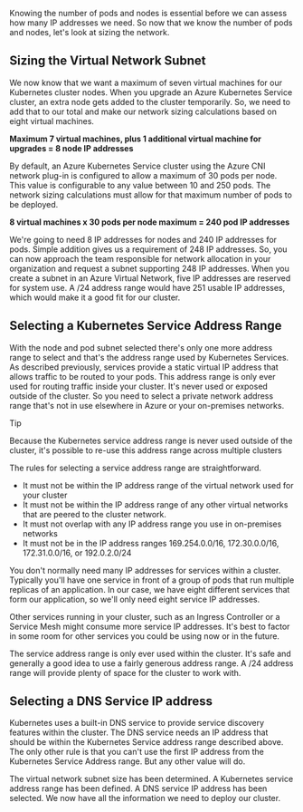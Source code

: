 Knowing the number of pods and nodes is essential before we can assess how many IP addresses we need. So now that we know the number of pods and nodes, let's look at sizing the network.

## Sizing the Virtual Network Subnet

We now know that we want a maximum of seven virtual machines for our Kubernetes cluster nodes. When you upgrade an Azure Kubernetes Service cluster, an extra node gets added to the cluster temporarily. So, we need to add that to our total and make our network sizing calculations based on eight virtual machines.

**Maximum 7 virtual machines, plus 1 additional virtual machine for upgrades = 8 node IP addresses**

By default, an Azure Kubernetes Service cluster using the Azure CNI network plug-in is configured to allow a maximum of 30 pods per node. This value is configurable to any value between 10 and 250 pods. The network sizing calculations must allow for that maximum number of pods to be deployed.

**8 virtual machines x 30 pods per node maximum = 240 pod IP addresses**

We're going to need 8 IP addresses for nodes and 240 IP addresses for pods. Simple addition gives us a requirement of 248 IP addresses. So, you can now approach the team responsible for network allocation in your organization and request a subnet supporting 248 IP addresses. When you create a subnet in an Azure Virtual Network, five IP addresses are reserved for system use. A /24 address range would have 251 usable IP addresses, which would make it a good fit for our cluster.

## Selecting a Kubernetes Service Address Range

With the node and pod subnet selected there's only one more address range to select and that's the address range used by Kubernetes Services. As described previously, services provide a static virtual IP address that allows traffic to be routed to your pods. This address range is only ever used for routing traffic inside your cluster. It's never used or exposed outside of the cluster. So you need to select a private network address range that's not in use elsewhere in Azure or your on-premises networks.

> [!TIP]
> Because the Kubernetes service address range is never used outside of the cluster, it's possible to re-use this address range across multiple clusters

The rules for selecting a service address range are straightforward.

- It must not be within the IP address range of the virtual network used for your cluster
- It must not be within the IP address range of any other virtual networks that are peered to the cluster network.
- It must not overlap with any IP address range you use in on-premises networks
- It must not be in the IP address ranges 169.254.0.0/16, 172.30.0.0/16, 172.31.0.0/16, or 192.0.2.0/24

You don't normally need many IP addresses for services within a cluster. Typically you'll have one service in front of a group of pods that run multiple replicas of an application. In our case, we have eight different services that form our application, so we'll only need eight service IP addresses. 

Other services running in your cluster, such as an Ingress Controller or a Service Mesh might consume more service IP addresses. It's best to factor in some room for other services you could be using now or in the future.

The service address range is only ever used within the cluster. It's safe and generally a good idea to use a fairly generous address range. A /24 address range will provide plenty of space for the cluster to work with.

## Selecting a DNS Service IP address

Kubernetes uses a built-in DNS service to provide service discovery features within the cluster. The DNS service needs an IP address that should be within the Kubernetes Service address range described above. The only other rule is that you can't use the first IP address from the Kubernetes Service Address range. But any other value will do.

The virtual network subnet size has been determined. A Kubernetes service address range has been defined. A DNS service IP address has been selected. We now have all the information we need to deploy our cluster.